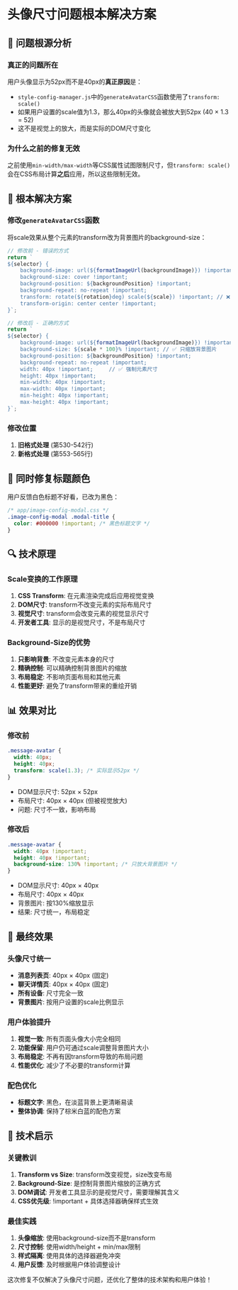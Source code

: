# 头像尺寸问题根本解决方案

## 🎯 问题根源分析

### 真正的问题所在
用户头像显示为52px而不是40px的**真正原因**是：
- `style-config-manager.js`中的`generateAvatarCSS`函数使用了`transform: scale()`
- 如果用户设置的scale值为1.3，那么40px的头像就会被放大到52px (40 × 1.3 = 52)
- 这不是视觉上的放大，而是实际的DOM尺寸变化

### 为什么之前的修复无效
之前使用`min-width/max-width`等CSS属性试图限制尺寸，但`transform: scale()`会在CSS布局计算**之后**应用，所以这些限制无效。

## 🔧 根本解决方案

### 修改`generateAvatarCSS`函数
将scale效果从整个元素的transform改为背景图片的background-size：

```javascript
// 修改前 - 错误的方式
return `
${selector} {
    background-image: url(${formatImageUrl(backgroundImage)}) !important;
    background-size: cover !important;
    background-position: ${backgroundPosition} !important;
    background-repeat: no-repeat !important;
    transform: rotate(${rotation}deg) scale(${scale}) !important; // ❌ 这会改变整个元素尺寸
    transform-origin: center center !important;
}`;

// 修改后 - 正确的方式
return `
${selector} {
    background-image: url(${formatImageUrl(backgroundImage)}) !important;
    background-size: ${scale * 100}% !important; // ✅ 只缩放背景图片
    background-position: ${backgroundPosition} !important;
    background-repeat: no-repeat !important;
    width: 40px !important;     // ✅ 强制元素尺寸
    height: 40px !important;
    min-width: 40px !important;
    max-width: 40px !important;
    min-height: 40px !important;
    max-height: 40px !important;
}`;
```

### 修改位置
1. **旧格式处理** (第530-542行)
2. **新格式处理** (第553-565行)

## 🎨 同时修复标题颜色

用户反馈白色标题不好看，已改为黑色：

```css
/* app/image-config-modal.css */
.image-config-modal .modal-title {
  color: #000000 !important; /* 黑色标题文字 */
}
```

## 🔍 技术原理

### Scale变换的工作原理
1. **CSS Transform**: 在元素渲染完成后应用视觉变换
2. **DOM尺寸**: transform不改变元素的实际布局尺寸
3. **视觉尺寸**: transform会改变元素的视觉显示尺寸
4. **开发者工具**: 显示的是视觉尺寸，不是布局尺寸

### Background-Size的优势
1. **只影响背景**: 不改变元素本身的尺寸
2. **精确控制**: 可以精确控制背景图片的缩放
3. **布局稳定**: 不影响页面布局和其他元素
4. **性能更好**: 避免了transform带来的重绘开销

## 📊 效果对比

### 修改前
```css
.message-avatar {
  width: 40px;
  height: 40px;
  transform: scale(1.3); /* 实际显示52px */
}
```
- DOM显示尺寸: 52px × 52px
- 布局尺寸: 40px × 40px (但被视觉放大)
- 问题: 尺寸不一致，影响布局

### 修改后
```css
.message-avatar {
  width: 40px !important;
  height: 40px !important;
  background-size: 130% !important; /* 只放大背景图片 */
}
```
- DOM显示尺寸: 40px × 40px
- 布局尺寸: 40px × 40px
- 背景图片: 按130%缩放显示
- 结果: 尺寸统一，布局稳定

## 🚀 最终效果

### 头像尺寸统一
- **消息列表页**: 40px × 40px (固定)
- **聊天详情页**: 40px × 40px (固定)
- **所有设备**: 尺寸完全一致
- **背景图片**: 按用户设置的scale比例显示

### 用户体验提升
1. **视觉一致**: 所有页面头像大小完全相同
2. **功能保留**: 用户仍可通过scale调整背景图片大小
3. **布局稳定**: 不再有因transform导致的布局问题
4. **性能优化**: 减少了不必要的transform计算

### 配色优化
- **标题文字**: 黑色，在淡蓝背景上更清晰易读
- **整体协调**: 保持了棕米白蓝的配色方案

## 🔮 技术启示

### 关键教训
1. **Transform vs Size**: transform改变视觉，size改变布局
2. **Background-Size**: 是控制背景图片缩放的正确方式
3. **DOM调试**: 开发者工具显示的是视觉尺寸，需要理解其含义
4. **CSS优先级**: !important + 具体选择器确保样式生效

### 最佳实践
1. **头像缩放**: 使用background-size而不是transform
2. **尺寸控制**: 使用width/height + min/max限制
3. **样式隔离**: 使用具体的选择器避免冲突
4. **用户反馈**: 及时根据用户体验调整设计

这次修复不仅解决了头像尺寸问题，还优化了整体的技术架构和用户体验！
